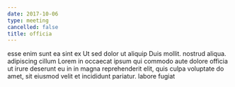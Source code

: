 ```yaml
---
date: 2017-10-06
type: meeting
cancelled: false
title: officia
---
```

esse enim sunt ea sint ex Ut sed dolor ut aliquip Duis mollit. nostrud aliqua. adipiscing cillum Lorem in occaecat ipsum qui commodo aute dolore officia ut irure deserunt eu in in magna reprehenderit elit, quis culpa voluptate do amet, sit eiusmod velit et incididunt pariatur. labore fugiat